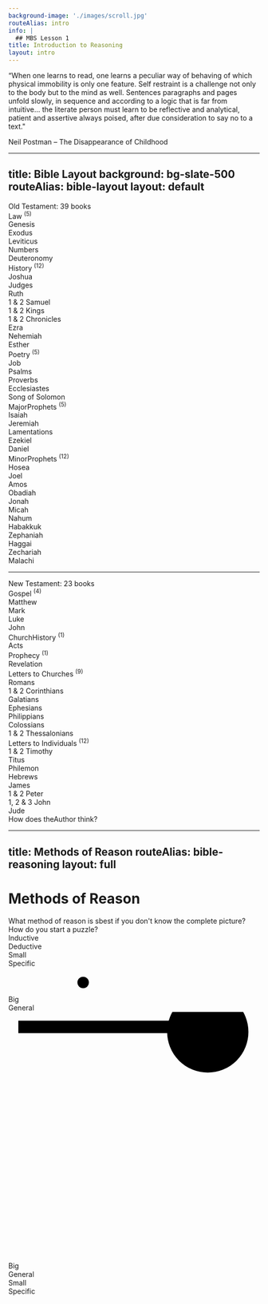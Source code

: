 ```yaml
---
background-image: './images/scroll.jpg'
routeAlias: intro
info: |
  ## MBS Lesson 1
title: Introduction to Reasoning
layout: intro
---
```


“When one learns to read, one learns a peculiar way of behaving of which physical immobility is only one feature. Self restraint is a challenge not only to the body but to the mind as well. Sentences paragraphs and pages unfold slowly, in sequence and according to a logic that is far from intuitive...  the literate person must learn to be reflective and analytical, patient and assertive always poised, after due consideration to say no to a text."

Neil Postman – The Disappearance of Childhood

---
title: Bible Layout
background: bg-slate-500
routeAlias: bible-layout
layout: default
---

<div text-2xl class="-mt-8">Old Testament: 39 books</div>

<div class='grid grid-cols-[auto_auto_auto_auto_auto]' text-left>
  <div v-click='1'>
   <div underline> Law <sup>(5)</sup> </div>
   <div text-sm> 
   <div> Genesis </div>
   <div> Exodus </div>
   <div> Leviticus </div>
   <div> Numbers </div>
   <div> Deuteronomy </div> 
   </div>
  </div>
  <div v-click='2'>
  <div underline> History <sup>(12)</sup> </div>
  <div text-sm> 
    <div> Joshua </div>
    <div> Judges </div>
    <div> Ruth </div>
    <div> 1 & 2 Samuel </div>
    <div> 1 & 2 Kings </div>
    <div> 1 & 2 Chronicles </div>
    <div> Ezra </div>
    <div> Nehemiah </div>
    <div> Esther </div>
    </div>
  </div>
  <div v-click='3'>
   <div underline> Poetry <sup>(5)</sup> </div>
   <div text-sm> 
    <div> Job </div>
    <div> Psalms </div>
    <div> Proverbs </div>
    <div> Ecclesiastes </div>
    <div> Song of Solomon </div>
  </div>
  </div>
  <div v-click='4'>
    <div underline> MajorProphets <sup>(5)</sup> </div>
    <div text-sm> 
    <div> Isaiah </div>
    <div> Jeremiah </div>
    <div> Lamentations </div>
    <div> Ezekiel </div>
    <div> Daniel </div>
    </div>
  </div>
  <div v-click='5'>
    <div underline> MinorProphets <sup>(12)</sup> </div>
    <div text-sm> 
    <div> Hosea </div>
    <div> Joel </div>
    <div> Amos </div>
    <div> Obadiah </div>
    <div> Jonah </div>
    <div> Micah </div>
    <div> Nahum </div>
    <div> Habakkuk </div>
    <div> Zephaniah </div>
    <div> Haggai </div>
    <div> Zechariah </div>
    <div> Malachi </div>
  </div>
  </div>
</div>

 ----

<div v-click='6' text-2xl>New Testament: 23 books</div>

<div class='grid grid-cols-[auto_auto_auto_auto_auto]' text-left>
    <div v-click='7'>
      <div underline>Gospel <sup>(4)</sup></div>
        <div text-sm> 
            <div>Matthew</div>
            <div>Mark</div>
            <div>Luke</div>
            <div>John</div>
        </div>
      </div>
  <div v-click='8'>
    <div underline>ChurchHistory <sup>(1)</sup></div>
        <div text-sm> 
        <div>Acts</div>
    </div>
  </div>
  <div v-click='9'>
  <div underline>Prophecy <sup>(1)</sup></div>
        <div text-sm> 
            <div>Revelation</div>
        </div>
  </div>
  <div v-click='10'>
  <div underline>Letters to Churches <sup>(9)</sup></div>
    <div text-sm>
      <div>Romans</div>
      <div>1 & 2 Corinthians</div>
      <div>Galatians</div>
      <div>Ephesians</div>
      <div>Philippians</div>
      <div>Colossians</div>
      <div>1 & 2 Thessalonians</div>
  </div>
  </div>
    <div v-click='11'>
    <div underline>Letters to Individuals <sup>(12)</sup></div>
      <div text-sm>
       <div>1 & 2 Timothy</div>
       <div>Titus</div>
       <div>Philemon</div>
       <div>Hebrews</div>
       <div>James</div>
       <div>1 & 2 Peter</div>
       <div>1, 2 & 3 John</div>
       <div>Jude</div>
      </div>
      </div>
  </div>
  <div v-click='12'>How does theAuthor think?</div>

---
title: Methods of Reason
routeAlias: bible-reasoning
layout: full
---
  
# Methods of Reason
  
<div class="grid grid-cols-[1fr_1fr]">
<div class="txt-carnal txt-4xl mx-auto">What method of reason is sbest if you don't know the complete picture?</div>

<div class="txt-spirit txt-4xl mx-auto">How do you start a puzzle?</div>
    <div v-click="1" class="txt-carnal bg-carnal mbs-col-head txt-4xl mx-auto"> Inductive</div>
    <div v-click="2" class="txt-spirit bg-spirit mbs-col-head txt-4xl">Deductive</div> 
    <div class="grid grid-cols-[1fr_1fr]">
        <div v-click="3" class="txt-carnal bg-carnal text-2xl" height="100px"> 
            <div class="txt-3xl">Small</div>
            <div>Specific</div>
            <svg height="55px">
                <circle cx="150" cy="30" r="10" stroke="black" stroke-width="3" fill="black" />
            </svg>
      </div>
        <div v-click="4" class="txt-carnal bg-carnal text-2xl">
            <div>Big</div>
            <div>General</div>
            <svg width="500" height="500">
                <circle cx="400" cy="40" r="80" stroke="black" stroke-width="3" fill="black" />
                <line x1="20" y1="30" x2="400" y2="30" stroke="black" stroke-width="25" />
            </svg>
        </div>
    </div>
    <div class="grid grid-cols-[1fr_1fr]">
        <div v-click="5" class="txt-spirit bg-spirit text-2xl">
            <div>Big</div>
            <div>General</div>
        <div v-click="6">
            <div class="txt-spirit">
                <div>Small</div>
                <div>Specific</div>
            </div>
        </div>
        </div>
    </div>
</div>

